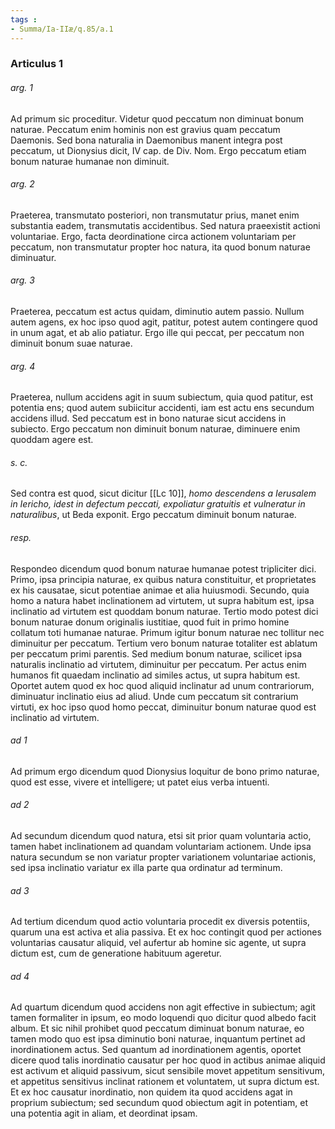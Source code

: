 ```yaml
---
tags : 
- Summa/Ia-IIæ/q.85/a.1
---
```


### Articulus 1

###### arg. 1
Ad primum sic proceditur. Videtur quod peccatum non diminuat bonum naturae. Peccatum enim hominis non est gravius quam peccatum Daemonis. Sed bona naturalia in Daemonibus manent integra post peccatum, ut Dionysius dicit, IV cap. de Div. Nom. Ergo peccatum etiam bonum naturae humanae non diminuit.

###### arg. 2
Praeterea, transmutato posteriori, non transmutatur prius, manet enim substantia eadem, transmutatis accidentibus. Sed natura praeexistit actioni voluntariae. Ergo, facta deordinatione circa actionem voluntariam per peccatum, non transmutatur propter hoc natura, ita quod bonum naturae diminuatur.

###### arg. 3
Praeterea, peccatum est actus quidam, diminutio autem passio. Nullum autem agens, ex hoc ipso quod agit, patitur, potest autem contingere quod in unum agat, et ab alio patiatur. Ergo ille qui peccat, per peccatum non diminuit bonum suae naturae.

###### arg. 4
Praeterea, nullum accidens agit in suum subiectum, quia quod patitur, est potentia ens; quod autem subiicitur accidenti, iam est actu ens secundum accidens illud. Sed peccatum est in bono naturae sicut accidens in subiecto. Ergo peccatum non diminuit bonum naturae, diminuere enim quoddam agere est.

###### s. c.
Sed contra est quod, sicut dicitur [[Lc 10]], *homo descendens a Ierusalem in Iericho, idest in defectum peccati, expoliatur gratuitis et vulneratur in naturalibus*, ut Beda exponit. Ergo peccatum diminuit bonum naturae.

###### resp.
Respondeo dicendum quod bonum naturae humanae potest tripliciter dici. Primo, ipsa principia naturae, ex quibus natura constituitur, et proprietates ex his causatae, sicut potentiae animae et alia huiusmodi. Secundo, quia homo a natura habet inclinationem ad virtutem, ut supra habitum est, ipsa inclinatio ad virtutem est quoddam bonum naturae. Tertio modo potest dici bonum naturae donum originalis iustitiae, quod fuit in primo homine collatum toti humanae naturae. Primum igitur bonum naturae nec tollitur nec diminuitur per peccatum. Tertium vero bonum naturae totaliter est ablatum per peccatum primi parentis. Sed medium bonum naturae, scilicet ipsa naturalis inclinatio ad virtutem, diminuitur per peccatum. Per actus enim humanos fit quaedam inclinatio ad similes actus, ut supra habitum est. Oportet autem quod ex hoc quod aliquid inclinatur ad unum contrariorum, diminuatur inclinatio eius ad aliud. Unde cum peccatum sit contrarium virtuti, ex hoc ipso quod homo peccat, diminuitur bonum naturae quod est inclinatio ad virtutem.

###### ad 1
Ad primum ergo dicendum quod Dionysius loquitur de bono primo naturae, quod est esse, vivere et intelligere; ut patet eius verba intuenti.

###### ad 2
Ad secundum dicendum quod natura, etsi sit prior quam voluntaria actio, tamen habet inclinationem ad quandam voluntariam actionem. Unde ipsa natura secundum se non variatur propter variationem voluntariae actionis, sed ipsa inclinatio variatur ex illa parte qua ordinatur ad terminum.

###### ad 3
Ad tertium dicendum quod actio voluntaria procedit ex diversis potentiis, quarum una est activa et alia passiva. Et ex hoc contingit quod per actiones voluntarias causatur aliquid, vel aufertur ab homine sic agente, ut supra dictum est, cum de generatione habituum ageretur.

###### ad 4
Ad quartum dicendum quod accidens non agit effective in subiectum; agit tamen formaliter in ipsum, eo modo loquendi quo dicitur quod albedo facit album. Et sic nihil prohibet quod peccatum diminuat bonum naturae, eo tamen modo quo est ipsa diminutio boni naturae, inquantum pertinet ad inordinationem actus. Sed quantum ad inordinationem agentis, oportet dicere quod talis inordinatio causatur per hoc quod in actibus animae aliquid est activum et aliquid passivum, sicut sensibile movet appetitum sensitivum, et appetitus sensitivus inclinat rationem et voluntatem, ut supra dictum est. Et ex hoc causatur inordinatio, non quidem ita quod accidens agat in proprium subiectum; sed secundum quod obiectum agit in potentiam, et una potentia agit in aliam, et deordinat ipsam.

